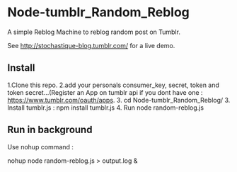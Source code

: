 # Node-tumblr_Random_Reblog
A simple Reblog Machine to reblog random post on Tumblr.

See http://stochastique-blog.tumblr.com/ for a live demo.
## Install

1.Clone this repo.
2.add your personals consumer_key, secret, token and token secret...(Register an App on tumblr api if you dont have one : https://www.tumblr.com/oauth/apps.
3. cd Node-tumblr_Random_Reblog/
3. Install tumblr.js : npm install tumblr.js
4. Run node random-reblog.js

## Run in background

Use nohup command :

nohup node random-reblog.js > output.log &

